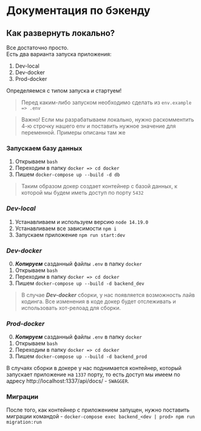 # Документация по бэкенду

## Как развернуть локально?

Все достаточно просто.\
Есть два варианта запуска приложения:

1. Dev-local
2. Dev-docker
3. Prod-docker

Определяемся с типом запуска и стартуем!

> Перед каким-либо запуском необходимо сделать из `env.example => .env`

> Важно! Если мы разрабатываем локально, нужно раскомментить 4-ю строчку нашего env и поставить нужное значение для переменной. Примеры описаны там же

### Запускаем базу данных

1. Открываем `bash`
2. Переходим в папку `docker => cd docker`
3. Пишем `docker-compose up --build -d db`

> Таким образом докер создает контейнер с базой данных, к которой мы будем иметь доступ по порту `5432`

### **_Dev-local_**

1. Устанавливаем и используем версию `node 14.19.0`
2. Устанавливаем все зависимости `npm i`
3. Запускаем приложение `npm run start:dev`

### **_Dev-docker_**

0. **_Копируем_** сазданный файлы `.env` в папку `docker`
1. Открываем `bash`
2. Переходим в папку `docker => cd docker`
3. Пишем `docker-compose up --build -d backend_dev`

> В случае **_Dev-docker_** сборки, у нас появляется возможность лайв кодинга. Все изменения в коде докер будет отслеживать и использовать хот-релоад для сборки.

### **_Prod-docker_**

0. **_Копируем_** сазданный файлы `.env` в папку `docker`
1. Открываем `bash`
2. Переходим в папку `docker => cd docker`
3. Пишем `docker-compose up --build -d backend_prod`

В случаях сборки в докере у нас поднимается контейнер, который запускает приложение на `1337` порту, то есть доступ мы имеем по адресу http://localhost:1337/api/docs/ - `SWAGGER`.

### **Миграции**

После того, как контейнер с приложением запущен, нужно поставить миграции командой - `docker-compose exec backend_<dev | prod> npm run migration:run`
